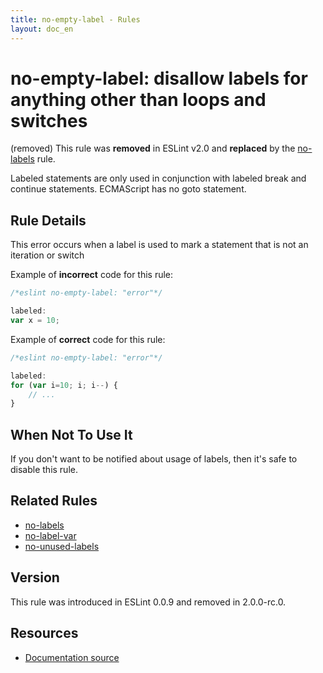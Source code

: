 ```yaml
---
title: no-empty-label - Rules
layout: doc_en
---
```

<!-- Note: No pull requests accepted for this file. See README.md in the root directory for details. -->

# no-empty-label: disallow labels for anything other than loops and switches

(removed) This rule was **removed** in ESLint v2.0 and **replaced** by the [no-labels](no-labels) rule.

Labeled statements are only used in conjunction with labeled break and continue statements. ECMAScript has no goto statement.


## Rule Details

This error occurs when a label is used to mark a statement that is not an iteration or switch

Example of **incorrect** code for this rule:

```js
/*eslint no-empty-label: "error"*/

labeled:
var x = 10;
```

Example of **correct** code for this rule:

```js
/*eslint no-empty-label: "error"*/

labeled:
for (var i=10; i; i--) {
    // ...
}
```

## When Not To Use It

If you don't want to be notified about usage of labels, then it's safe to disable this rule.

## Related Rules

* [no-labels](./no-labels)
* [no-label-var](./no-label-var)
* [no-unused-labels](./no-unused-labels)

## Version

This rule was introduced in ESLint 0.0.9 and removed in 2.0.0-rc.0.

## Resources

* [Documentation source](https://github.com/eslint/eslint/tree/master/docs/rules/no-empty-label.md)

